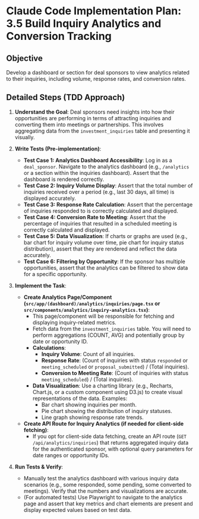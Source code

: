 # Claude Code Implementation Plan: 3.5 Build Inquiry Analytics and Conversion Tracking

## Objective
Develop a dashboard or section for deal sponsors to view analytics related to their inquiries, including volume, response rates, and conversion rates.

## Detailed Steps (TDD Approach)

1.  **Understand the Goal**: Deal sponsors need insights into how their opportunities are performing in terms of attracting inquiries and converting them into meetings or partnerships. This involves aggregating data from the `investment_inquiries` table and presenting it visually.

2.  **Write Tests (Pre-implementation)**:
    *   **Test Case 1: Analytics Dashboard Accessibility**: Log in as a `deal_sponsor`. Navigate to the analytics dashboard (e.g., `/analytics` or a section within the inquiries dashboard). Assert that the dashboard is rendered correctly.
    *   **Test Case 2: Inquiry Volume Display**: Assert that the total number of inquiries received over a period (e.g., last 30 days, all time) is displayed accurately.
    *   **Test Case 3: Response Rate Calculation**: Assert that the percentage of inquiries responded to is correctly calculated and displayed.
    *   **Test Case 4: Conversion Rate to Meeting**: Assert that the percentage of inquiries that resulted in a scheduled meeting is correctly calculated and displayed.
    *   **Test Case 5: Data Visualization**: If charts or graphs are used (e.g., bar chart for inquiry volume over time, pie chart for inquiry status distribution), assert that they are rendered and reflect the data accurately.
    *   **Test Case 6: Filtering by Opportunity**: If the sponsor has multiple opportunities, assert that the analytics can be filtered to show data for a specific opportunity.

3.  **Implement the Task**: 
    *   **Create Analytics Page/Component (`src/app/(dashboard)/analytics/inquiries/page.tsx` or `src/components/analytics/inquiry-analytics.tsx`)**:
        *   This page/component will be responsible for fetching and displaying inquiry-related metrics.
        *   Fetch data from the `investment_inquiries` table. You will need to perform aggregations (COUNT, AVG) and potentially group by date or opportunity ID.
        *   **Calculations**: 
            *   **Inquiry Volume**: Count of all inquiries.
            *   **Response Rate**: (Count of inquiries with status `responded` or `meeting_scheduled` or `proposal_submitted`) / (Total inquiries).
            *   **Conversion to Meeting Rate**: (Count of inquiries with status `meeting_scheduled`) / (Total inquiries).
        *   **Data Visualization**: Use a charting library (e.g., Recharts, Chart.js, or a custom component using D3.js) to create visual representations of the data. Examples:
            *   Bar chart showing inquiries per month.
            *   Pie chart showing the distribution of inquiry statuses.
            *   Line graph showing response rate trends.
    *   **Create API Route for Inquiry Analytics (if needed for client-side fetching)**:
        *   If you opt for client-side data fetching, create an API route (`GET /api/analytics/inquiries`) that returns aggregated inquiry data for the authenticated sponsor, with optional query parameters for date ranges or opportunity IDs.

4.  **Run Tests & Verify**: 
    *   Manually test the analytics dashboard with various inquiry data scenarios (e.g., some responded, some pending, some converted to meetings). Verify that the numbers and visualizations are accurate.
    *   (For automated tests) Use Playwright to navigate to the analytics page and assert that key metrics and chart elements are present and display expected values based on test data.


